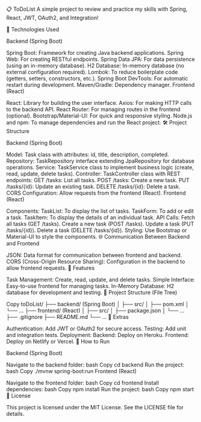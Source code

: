 📋 ToDoList
A simple project to review and practice my skills with Spring, React, JWT, OAuth2, and Integration!

🚀 Technologies Used

Backend (Spring Boot)

Spring Boot: Framework for creating Java backend applications.
Spring Web: For creating RESTful endpoints.
Spring Data JPA: For data persistence (using an in-memory database).
H2 Database: In-memory database (no external configuration required).
Lombok: To reduce boilerplate code (getters, setters, constructors, etc.).
Spring Boot DevTools: For automatic restart during development.
Maven/Gradle: Dependency manager.
Frontend (React)

React: Library for building the user interface.
Axios: For making HTTP calls to the backend API.
React Router: For managing routes in the frontend (optional).
Bootstrap/Material-UI: For quick and responsive styling.
Node.js and npm: To manage dependencies and run the React project.
🛠️ Project Structure

Backend (Spring Boot)

Model: Task class with attributes: id, title, description, completed.
Repository: TaskRepository interface extending JpaRepository for database operations.
Service: TaskService class to implement business logic (create, read, update, delete tasks).
Controller: TaskController class with REST endpoints:
GET /tasks: List all tasks.
POST /tasks: Create a new task.
PUT /tasks/{id}: Update an existing task.
DELETE /tasks/{id}: Delete a task.
CORS Configuration: Allow requests from the frontend (React).
Frontend (React)

Components:
TaskList: To display the list of tasks.
TaskForm: To add or edit a task.
TaskItem: To display the details of an individual task.
API Calls:
Fetch all tasks (GET /tasks).
Create a new task (POST /tasks).
Update a task (PUT /tasks/{id}).
Delete a task (DELETE /tasks/{id}).
Styling: Use Bootstrap or Material-UI to style the components.
🌐 Communication Between Backend and Frontend

JSON: Data format for communication between frontend and backend.
CORS (Cross-Origin Resource Sharing): Configuration in the backend to allow frontend requests.
🎯 Features

Task Management: Create, read, update, and delete tasks.
Simple Interface: Easy-to-use frontend for managing tasks.
In-Memory Database: H2 database for development and testing.
📂 Project Structure (File Tree)

Copy
toDoList/
├── backend/ (Spring Boot)
│   ├── src/
│   ├── pom.xml
│   └── ...
├── frontend/ (React)
│   ├── src/
│   ├── package.json
│   └── ...
├── .gitignore
├── README.md
└── ...
🚀 Extras

Authentication: Add JWT or OAuth2 for secure access.
Testing: Add unit and integration tests.
Deployment:
Backend: Deploy on Heroku.
Frontend: Deploy on Netlify or Vercel.
📝 How to Run

Backend (Spring Boot)

Navigate to the backend folder:
bash
Copy
cd backend
Run the project:
bash
Copy
./mvnw spring-boot:run
Frontend (React)

Navigate to the frontend folder:
bash
Copy
cd frontend
Install dependencies:
bash
Copy
npm install
Run the project:
bash
Copy
npm start
📜 License

This project is licensed under the MIT License. See the LICENSE file for details.

